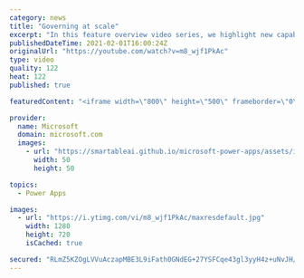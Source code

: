 ```yaml
---
category: news
title: "Governing at scale"
excerpt: "In this feature overview video series, we highlight new capabilities included in the latest update to Microsoft Power Apps.  Microsoft's Power Platform is a rich ecosystem of more than three hundred Microsoft and non-Microsoft connectors that can be leveraged by apps and flows. We are proud to introduce"
publishedDateTime: 2021-02-01T16:00:24Z
originalUrl: "https://youtube.com/watch?v=m8_wjf1PkAc"
type: video
quality: 122
heat: 122
published: true

featuredContent: "<iframe width=\"800\" height=\"500\" frameborder=\"0\" src=\"https://www.youtube.com/embed/m8_wjf1PkAc\" allow=\"accelerometer; autoplay; encrypted-media; gyroscope; picture-in-picture\" allowfullscreen></iframe>"

provider:
  name: Microsoft
  domain: microsoft.com
  images:
    - url: "https://smartableai.github.io/microsoft-power-apps/assets/images/organizations/microsoft.com-50x50.jpg"
      width: 50
      height: 50

topics:
  - Power Apps

images:
  - url: "https://i.ytimg.com/vi/m8_wjf1PkAc/maxresdefault.jpg"
    width: 1280
    height: 720
    isCached: true

secured: "RLmZ5KZOgLVVuAczapMBE3L9iFath0GNdEG+27YSFCqe43gl3yyH4z+uNvJH/Uhw5BZRS/sktQQ/2Y2uKjZsOqUsfXOaspNMrLYkF71Koeyq01WFhb0bHPkM/SKHgnq+SS4qYcABTcDsd+5xCCrqW4UXInfwp1Szude53HstTj/AnuHCAHBB3//IrHDO03Ny/0nqYef00XslEKqLIM/cs2nKZv7IHMLAZHjeuLtakB1o/C3yogJamshntj7kvjGBYRnNCViSr0Zl+u+nT4IS7e/l5onJMXrQmg+8JSWDCq/mlw1a2btu0zcJi0s7xl3FERtjfHSgKtgQE1px0cX7IAWte4u4gz4i3BhCSDcw6sGocdpwQ4h7vhCa5BhYXpIBZ6/vCNf9n8RPVNmVKTut/RLEvfi3DphV3/S6jUuzOGY=;g5iUOv0hw5nEHw3iHYQQJg=="
---
```


